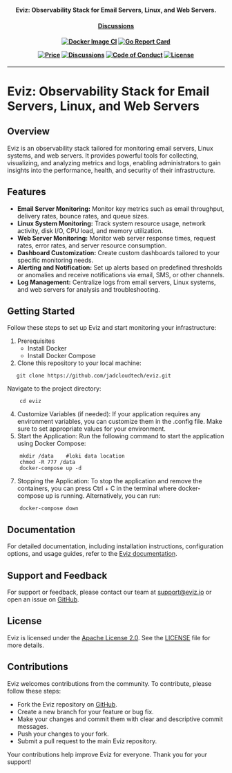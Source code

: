 <p align="center"><b>Eviz:  Observability Stack for Email Servers, Linux, and Web Servers.</b></p>

<h4 align="center">
    <a href="https://github.com/multiaccess/eviz/discussions">Discussions</a> 
</h4>

<h4 align="center">

[![Docker Image CI](https://github.com/multiaccess/eviz/actions/workflows/container-release.yaml/badge.svg)](https://github.com/multiaccess/eviz/actions/workflows/container-release.yaml)
[![Go Report Card](https://goreportcard.com/badge/github.com/multiaccess/eviz)](https://goreportcard.com/report/github.com/multiaccess/eviz)


[![Price](https://img.shields.io/badge/price-FREE-0098f7.svg)](https://github.com/multiaccess/eviz/blob/main/LICENSE)
[![Discussions](https://badgen.net/badge/icon/discussions?label=open)](https://github.com/multiaccess/eviz/discussions)
[![Code of Conduct](https://badgen.net/badge/icon/code-of-conduct?label=open)](./code-of-conduct.md)
[![License](https://img.shields.io/badge/License-Apache%202.0-blue.svg)](https://opensource.org/licenses/Apache-2.0)

</h4>

<hr>

# Eviz: Observability Stack for Email Servers, Linux, and Web Servers

## Overview
Eviz is an observability stack tailored for monitoring email servers, Linux systems, and web servers. It provides powerful tools for collecting, visualizing, and analyzing metrics and logs, enabling administrators to gain insights into the performance, health, and security of their infrastructure.

## Features
- **Email Server Monitoring:** Monitor key metrics such as email throughput, delivery rates, bounce rates, and queue sizes.
- **Linux System Monitoring:** Track system resource usage, network activity, disk I/O, CPU load, and memory utilization.
- **Web Server Monitoring:** Monitor web server response times, request rates, error rates, and server resource consumption.
- **Dashboard Customization:** Create custom dashboards tailored to your specific monitoring needs.
- **Alerting and Notification:** Set up alerts based on predefined thresholds or anomalies and receive notifications via email, SMS, or other channels.
- **Log Management:** Centralize logs from email servers, Linux systems, and web servers for analysis and troubleshooting.

## Getting Started
Follow these steps to set up Eviz and start monitoring your infrastructure:


1. Prerequisites
    - Install Docker
    - Install Docker Compose
2. Clone this repository to your local machine:
```
   git clone https://github.com/jadcloudtech/eviz.git
```
   Navigate to the project directory:
```
    cd eviz
```
4. Customize Variables (if needed):
      If your application requires any environment variables, you can customize them in the .config file. Make sure to set appropriate values for your environment.
5. Start the Application:
     Run the following command to start the application using Docker Compose:
```
    mkdir /data    #loki data location
    chmod -R 777 /data
    docker-compose up -d
```
7. Stopping the Application:
      To stop the application and remove the containers, you can press Ctrl + C in the terminal where docker-compose up is running. Alternatively, you can run:
```
    docker-compose down
```
## Documentation
For detailed documentation, including installation instructions, configuration options, and usage guides, refer to the [Eviz documentation](https://docs.eviz.io/).

## Support and Feedback
For support or feedback, please contact our team at support@eviz.io or open an issue on [GitHub](https://github.com/eviz/eviz/issues).

## License
Eviz is licensed under the [Apache License 2.0](https://www.apache.org/licenses/LICENSE-2.0). See the [LICENSE](LICENSE) file for more details.

## Contributions
Eviz welcomes contributions from the community. To contribute, please follow these steps:
- Fork the Eviz repository on [GitHub](https://github.com/jadcloudtech/eviz).
- Create a new branch for your feature or bug fix.
- Make your changes and commit them with clear and descriptive commit messages.
- Push your changes to your fork.
- Submit a pull request to the main Eviz repository.

Your contributions help improve Eviz for everyone. Thank you for your support!
